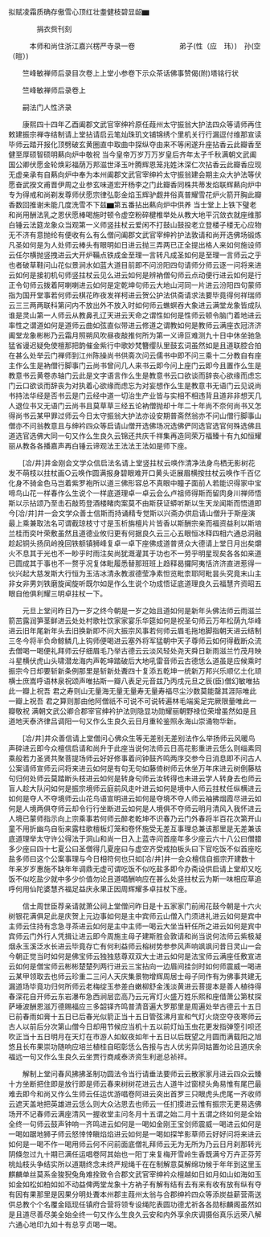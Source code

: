 <!-- { "loadSidebar": true } -->
拟赋凌霜质确存傲雪心顶红壮耋健枝碧显龆▆

　　　　捐衣赀刊刻

　　　本师和尚住浙江嘉兴楞严寺录一卷
　　　　　　弟子(性（应　玮）)　孙(空（暟）)

　　竺峰敏禅师后录目次卷上上堂小参卷下示众茶话佛事赞偈(附)塔铭行状

　　竺峰敏禅师后录卷上

　　嗣法门人性济录

　　康熙四十四年乙酉阖郡文武官宰绅衿原任葭州太守振翁大护法四众等请师再住
敕建振宗禅寺结制请上堂拈请启云笔灿珠玑文铺锦绣个里机关行行漏逗付维那宣读毕师云踏开报化顶劈破玄黄圈直中取曲中探纵夺由来不等闲遂升座拈香云此瓣香至健至厚硕智硕明爇向炉中敬祝
当今皇帝万岁万万岁皇后齐年太子千秋满朝文武阖国公卿伏愿金轮焕彩福荫万邦滋世泽玉叶腾辉恩笼兆姓沐深仁次拈香云此瓣香应现无虚亲承有自爇向炉中奉为本州阖郡文武官宰绅衿太守振翁建会期主众大护法等伏愿奋武揆文甫晋伊周之业参玄味道宏开杨李之门此瓣香同株共蒂发焰联辉爇向炉中专为得戒和尚剃发尊师伏愿宗律弘彰金焰玉辉驴觑井俗真普耀雪花炉火箭开胸此瓣香数回推谢未能几度洗雪不下兹▆第五番拈出爇向炉中供养
当士堂上上铁下璧老和尚用酬法乳之恩伏愿棒喝施时顿令虚空粉碎楗椎举处从教大地平沉敛衣就座维那白锤云法筵龙象众当观第一义师竖拄杖云爱闲不打鼓山鼓投老立登楼子楼无心应物无不济有意抛纶有便收有么有么僧问阖郡文武官宰绅衿护法敦请和尚开选佛场锻炼凡圣如何是为人处师云棒头有眼明如日进云抛三弄两已正全提出格人来如何施设师云任尔横抛竖拽进云大开炉鞴点铁成金至理一言转凡成圣如何是至理一言师云之乎也者破草鞋问山花似景涧水如蓝大道目前即不问汾阳四句请师分师云逐一问将来进云如何是接初机句师竖拄杖云见么进云如何是辨衲僧句师云点动便行进云如何是行正令句师云拨着阿喇喇进云如何是定乾坤句师云大地山河同一片进云汾阳四句蒙师指为国开堂事若何师云棋花昨夜发祥柯进云贺公护法供斋请求法要毕竟得何祥瑞师云三三两两联科第问内不放出外不放入时如何师云蟭螟吞大象进云满堂龙象皆成队谁是灵山第一人师云从教鼻孔辽天进云天命之谓性如何是性师云顿令脑门着地进云率性之谓道如何是道师云曲如弦直似带进云修道之谓教如何是教师云满座衣冠济济阖堂龙象彬彬乃云霜月照朔风吹昼夜敲推何所为第一义谛叵难测九十日中休坐驰急猛省谩迟疑免使檀那把韵催金紫行中歌妙梵簪缨队里鼓玄词虽然如是且道联腔合拍在甚么处举云门禅师到江州陈操尚书供斋次问云儒书中即不问三乘十二分教自有座主作么生是衲僧行脚事门云尚书曾问几人来书云即今问上座门云即今且置作么生是教意书云黄卷赤轴门云此是文字语言作么生是教意书云口欲谈而辞丧心欲缘而虑忘门云口欲谈而辞丧为对执着心欲缘而虑忘为对妄想作么生是教意书无语门云见说尚书持法华经是否书云是门云经中道一切治生产业皆与实相不相违背且道非非想天几人退位书又无语门云尚书且莫草草三经五论衲僧抛却十年二十年尚不奈何尚书又怎得尚书云某甲罪过师云今日太守振翁大护法亦设安期普斋然翁亦不问山僧行脚事山僧亦不问翁教意且与绅衿四众等启请山僧开选佛场况选佛俨同选官选官何殊选佛且道选官选佛大同一句又作么生良久云锦还共庆千祥集再造同荣万福臻十有九如恒耀丽从教各各播嘉声再白锤云谛观法王法法王法如是师下座。

　　[冾/井]井金刚会文学众信启法名请上堂竖拄杖云唤作清净法身鸟栖无影树花发不萌枝以拄杖画○云唤作圆满报身碧眼难开口黄头讵展眉横按拄杖云唤作千百亿化身不骑金色马岂着紫罗袍所以道三佛形容总不真眼中瞳子面前人若能识得家中宝啼鸟山花一样春作么生说个一样底道理卓一卓云会么卢祖师得斯而留肉身川禅师悟斯以示拈颂乃至击石敲筠登酒楼睹肉案莫不由斯获证蟒听斯以生天龙闻斯而悟道即今[冾/井]井一会文学众善士信斯而持诵精专觉斯以兴斋办供启请山僧升于斯座演最上乘兼取法名可谓截琼枝寸寸是玉析旃檀片片皆香以斯酬宗亲而福资益利以斯培兰桂而奕叶荣敷虽然且道德业攸归更有何据良久云三心五眼恒冰释四相六通总洞融趁起铜头扬凤岭挽回铁额镇狮峰复卓一卓下座佛成道普贤众大德请上堂日月出矣爝火不息其于光也不一眇乎时雨注矣尚犹溉灌其于功也不一劳乎明星现矣各各如来道已圆成其于事也不一赘乎况复体毗履悉替那班班上趋释曷攞阿夷恬济济直进惹得一伙兴起大慈发斯大行恒为玉洁冰清永教淑德莹净素怛览毗柰耶阿毗昙头究竟末山主非女非男刘铁磨旋闻旋听既尔如是作么生说个功成悟证底道理良久云福慧齐资昭五眼自他俱利耀三明卓拄杖一下。

　　元旦上堂问昨日乃一岁之终今朝是一岁之始且道如何是新年头佛法师云雨滋兰箭茁露润笋茎鲜进云处处村歌社饮家家宴乐华筵如何是祝圣句师云万年松荫九华峰进云旧年尾新年头去旧换新即不问大振宗风事若何师云眉毛拖地脚指朝天进云结制三冬今将半负命鲸鳞几上钩师便喝进云塞外将军猛朝中天子尊师云如何得截断众流去僧喝一喝便礼拜师云仔细眉毛乃举古德云云淡风轻处尧天舜日新雨滋兰竹茂月映斗星横伏虎山头啸潜龙海内声乾坤踏破后大地吼雷音师云古德恁么道虽是应候乘时振宗今日却要斩新条例那里是斩新处聻四十复添五乾坤一统新万邦兴乐顺亿土化顽横士庶嵩呼语林泉祝颂声唯拈斯一瓣八表足元音兹乃丙戌元旦之辰(臣)僧幻敏唯拈此一瓣上祝吾
君之寿则山无量海无量无量寿无量寿福尽尘沙数莫能罄其涯际唯此一瓣上祝吾
君之算则那由他阿僧祇不可说不可说转遍林毛端奚足完厥限量唯此一瓣敬祝
满朝文武公卿合郡宰官绅衿护法则隐显功勋耀丽朝野禄位荣增虽然如是且道地天泰济律吕调阳一句又作么生良久云日月重轮鉴照永海山崇涌物华新。

　　[冾/井]井众善信请上堂僧问心佛众生等无差别无差别法作么举扬师云风暖鸟声碎进云即今众檀信启请和尚升于此座当说何法师云日高花影重进云恁么则缁素同乘般若力圣贤共聚菩提场师云好好修事着问钟鼓齐鸣两序交参今日消息即不问古人公案请师宣师云问将来进云如何是有句无句如藤倚树师云休坐万年床进云树倒藤枯句归何处师云莫踏断头枝进云如何是转身句师云汝转得也未进云学人转身去也师云盲人趁大队问如何是振宗境师云庭前风走叶进云如何是境中人师云拄杖任纵横进云如何是夺人不夺境师云山花鸟语宣明进云如何是夺境不夺人师云袖拂烟霞尽进云如何是人境两俱夺师云却令行行坐断进云如何是人境俱不夺师云明月清风入我怀进云人境已蒙师指示向上宗乘事若何师云醉老乾坤不识春乃云门外春将半百花次第开山童不用折幽鸟自衔来露柱歌檀板灯笼和卷怀施受无差互事理总兼该那里是无差兼该底道理举太守许公得法于洞山和尚一日入上蓝寺问首座年多少座云六十八公曰僧腊多少座曰四十七夏公曰圣僧得几夏座曰与虚空齐受戒拍板头曰下官吃饭不似首座吃盐多师曰这个公案事理与今日相符何也只如[冾/井]井一会众檀信自振宗开建数十年来岁岁惠施不缺年年调鼎无虚可谓吃饭不似吃盐多即今办斋设供启请上堂却又吃饭不似吃盐少就中多少价值勿论且道唱酬响应在甚么处竖拄杖云为斯一味相应草追呼何用仙陀婆慧齐福足益庆永果正因周辉耀多卓拄杖下座。

　　信士周世臣荐亲请就萧公祠上堂僧问昨日是十五家家门前闹花鼓今朝是十六火树银花满俱足此是庆贺上元边事如何是主中宾师云山僧入门须进礼进云如何是宾中主师云住持有念急寻茶进云如何是主中主师一喝云大坐当轩任所之进云如何是宾中宾师云门外行人凭揖让进云即今周施主母子建斯胜会敦请和尚当说何法师云紫极凝烟永玉溪泛水长进云毕竟存亡有何利益师云榕树势参参风声响飒飒问昔日灵山一会今朝正觉当时如何是佛宝师云独独慈尊双双大士进云如何是法宝师云满座任敷宣进云如何是僧宝师云彬彬楚楚列两行进云三宝拈向一边眉间挂剑时如何师震威一喝进云某甲领取去也师云珍重二三问人天庆集景物增辉周居士母子同作有为佛事共建无漏道场毕竟功归何所师云老梅绽玉参差白嫩柳舒金浅淡黄进云菩提本是善人植待得春深花自开师云东岩瀑布急西涧层峦高乃云元宵灯火盛万姓乐熙和座借萧公第杖探萨埵波酬恩滋万德赐福应三多韶铎齐鸣普清音遍大罗那里是周遍处举古德云十五日已前春雨如膏十五日已后春光似箭正当十五日管弦沸月宣和气灯火烧空夺夜寒师云古人以前后分次第山僧今日却用节候应当机十五以前灯灿玉虫花更发指弹箜引呗还吹正当十五日明月在天灯在市游人如蚁夜如年十五日以后既望之月圆而满载阳之旭悠且长布果崇功随响应培兰植桂自昭彰恁么告报与古人优劣异同姑置勿论且道庆余福远一句又作么生良久云坐贾行商咸泰济资生利逝总祯祥。

　　解制上堂问春风拂拂圣制功圆法令当行请垂法要师云云散家家月进云四众云臻十方坐断把住即是放行即是师云春来树树花进云古人道牛过窗棂头角易惟有尾巴最难去即今和尚又作么生师云任运优游唱卷阿进云突出首罗三只眼虎头虎尾一齐收师云遮天盖地把英雄进云恁么则大众沾恩去也师云一任扪摸进云惟有振宗无更易选佛场开不记春师云满座清风一握收堂主问冬月十五谓之始二月十五谓之终如何是全始全终一句师云鼓声钟响一齐鸣进云如何是一喝如金刚王宝剑师震威一喝进云如何是一喝如踞地狮子师云怒悻悻瞋焰焰进云如何是一喝如探竿影草师云好好问将来进云如何是一喝不作一喝用师云何不问前面底僧礼拜师云无为无所为乃云日月刹那转光阴倏忽过九十期已满任运唱卷阿其始也一阳丁来复梅开雪岭生香既满兮万卉正芬芳桃灿枝头争结实所以道期终念未终严规绳千在在制解意莫解绵功候于年年到这里玉麒麟单丝莫系金狻猊兔角难拴致令合郡文武官宰绅衿众檀越如日如月如山如海如玉如金如松如柏如如不动益俾两堂龙象十方衲子有解有结有去有来有收有放有纵有夺有因有果那里是因果分明处聻本州郡主葭州太翁与合郡绅衿四众等添炭益薪营斋送供总教个个名覆金瓯现任镇府合营将领专设绳陀表圆功德尤祈各各勋标麟阁虽然如是且道尽善尽美全始全终一句又作么生良久云安和内外享余庆调摄俗真乐远荣八解六通心地印九如十有总亨贞喝一喝。

